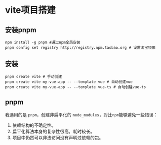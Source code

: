 # vite项目搭建
## 安装pnpm
```shell
npm install -g pnpm #通过npm全局安装
pnpm config set registry http://registry.npm.taobao.org # 设置淘宝镜像
```

## 安装
```shell
pnpm create vite # 手动创建
pnpm create vite my-vue-app -- --template vue # 自动创建vue
pnpm create vite my-vue-app -- --template vue-ts # 自动创建vue-ts
```

## pnpm
我选用的是 `pnpm`，创建非扁平化的 `node_modules`，对比`npm`能够避免一些错误：

1. 依赖结构的不确定性。
2. 扁平化算法本身的复杂性很高，耗时较长。
3. 项目中仍然可以非法访问没有声明过依赖的包。

